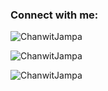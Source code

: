 <h3 align="left">Connect with me:</h3>
<p align="left">




<p><img align="center" src="https://github-readme-stats.vercel.app/api?username=ChanwitJampa&show_icons=true&hide=contribs,prs" alt="ChanwitJampa" /></p>
<p><img align="center" src="https://github-readme-stats.vercel.app/api/top-langs/?username=ChanwitJampa&layout=compact" alt="ChanwitJampa" /></p>
<p><img align="center" src="https://github-readme-streak-stats.herokuapp.com/?user=ChanwitJampa&" alt="ChanwitJampa" /></p>
